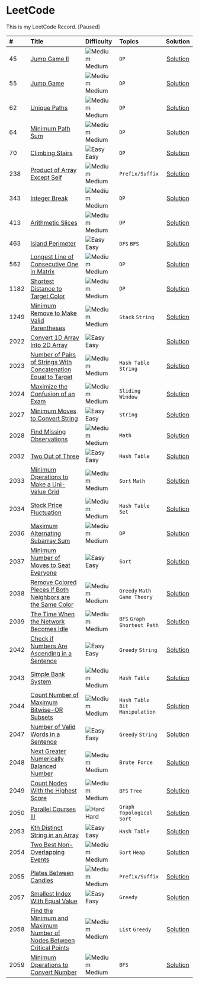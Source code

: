 # LeetCode

This is my LeetCode Record. [Paused]

| # | Title | Difficulty | Topics | Solution | 
| :---- | :--- | :---- | :---- | :----: |
| 45 | [Jump Game II](https://leetcode.com/problems/jump-game-ii/) | ![Medium](https://via.placeholder.com/15/FFD306/000000?text=+) Medium | <code>DP</code> | [Solution](https://github.com/SBU-YCX/LeetCode/tree/main/Medium/0045%20Jump%20Game%20II) |
| 55 | [Jump Game](https://leetcode.com/problems/jump-game/) | ![Medium](https://via.placeholder.com/15/FFD306/000000?text=+) Medium | <code>DP</code> | [Solution](https://github.com/SBU-YCX/LeetCode/tree/main/Medium/0055%20Jump%20Game) |
| 62 | [Unique Paths](https://leetcode.com/problems/unique-paths/) | ![Medium](https://via.placeholder.com/15/FFD306/000000?text=+) Medium | <code>DP</code> | [Solution](https://github.com/SBU-YCX/LeetCode/tree/main/Medium/0062%20Unique%20Paths) |
| 64 | [Minimum Path Sum](https://leetcode.com/problems/minimum-path-sum/) | ![Medium](https://via.placeholder.com/15/FFD306/000000?text=+) Medium | <code>DP</code> | [Solution](https://github.com/SBU-YCX/LeetCode/tree/main/Medium/0064%20Minimum%20Path%20Sum) |
| 70 | [Climbing Stairs](https://leetcode.com/problems/climbing-stairs/) | ![Easy](https://via.placeholder.com/15/02DF82/000000?text=+) Easy | <code>DP</code> | [Solution](https://github.com/SBU-YCX/LeetCode/tree/main/Easy/0070%20Climbing%20Stairs) |
| 238 | [Product of Array Except Self](https://leetcode.com/problems/product-of-array-except-self/) | ![Medium](https://via.placeholder.com/15/FFD306/000000?text=+) Medium | <code>Prefix/Suffix</code> | [Solution](https://github.com/SBU-YCX/LeetCode/tree/main/Medium/0238%20Product%20of%20Array%20Except%20Self) |
| 343 | [Integer Break](https://leetcode.com/problems/integer-break/) | ![Medium](https://via.placeholder.com/15/FFD306/000000?text=+) Medium | <code>DP</code> | [Solution](https://github.com/SBU-YCX/LeetCode/tree/main/Medium/0343%20Integer%20Break) |
| 413 | [Arithmetic Slices](https://leetcode.com/problems/arithmetic-slices/) | ![Medium](https://via.placeholder.com/15/FFD306/000000?text=+) Medium | <code>DP</code> | [Solution](https://github.com/SBU-YCX/LeetCode/tree/main/Medium/0413%20Arithmetic%20Slices) |
| 463 | [Island Perimeter](https://leetcode.com/problems/island-perimeter/) | ![Easy](https://via.placeholder.com/15/02DF82/000000?text=+) Easy | <code>DFS</code> <code>BFS</code> | [Solution](https://github.com/SBU-YCX/LeetCode/tree/main/Easy/0463%20Island%20Perimeter) |
| 562 | [Longest Line of Consecutive One in Matrix](https://leetcode.com/problems/longest-line-of-consecutive-one-in-matrix/) | ![Medium](https://via.placeholder.com/15/FFD306/000000?text=+) Medium | <code>DP</code> | [Solution](https://github.com/SBU-YCX/LeetCode/tree/main/Medium/0562%20Longest%20Line%20of%20Consecutive%20One%20in%20Matrix) |
| 1182 | [Shortest Distance to Target Color](https://leetcode.com/problems/shortest-distance-to-target-color/) | ![Medium](https://via.placeholder.com/15/FFD306/000000?text=+) Medium | <code>DP</code> | [Solution](https://github.com/SBU-YCX/LeetCode/tree/main/Medium/1182%20Shortest%20Distance%20to%20Target%20Color) |
| 1249 | [Minimum Remove to Make Valid Parentheses](https://leetcode.com/problems/minimum-remove-to-make-valid-parentheses/) | ![Medium](https://via.placeholder.com/15/FFD306/000000?text=+) Medium | <code>Stack</code> <code>String</code> | [Solution](https://github.com/SBU-YCX/LeetCode/tree/main/Medium/1249%20Minimum%20Remove%20to%20Make%20Valid%20Parentheses) |
| 2022 | [Convert 1D Array Into 2D Array](https://leetcode.com/problems/convert-1d-array-into-2d-array/) | ![Easy](https://via.placeholder.com/15/02DF82/000000?text=+) Easy |  | [Solution](https://github.com/SBU-YCX/LeetCode/tree/main/Easy/2022%20Convert%201D%20Array%20Into%202D%20Array) |
| 2023 | [Number of Pairs of Strings With Concatenation Equal to Target](https://leetcode.com/problems/number-of-pairs-of-strings-with-concatenation-equal-to-target/) | ![Medium](https://via.placeholder.com/15/FFD306/000000?text=+) Medium | <code>Hash Table</code> <code>String</code> | [Solution](https://github.com/SBU-YCX/LeetCode/tree/main/Medium/2023%20Number%20of%20Pairs%20of%20Strings%20With%20Concatenation%20Equal%20to%20Target) |
| 2024 | [Maximize the Confusion of an Exam](https://leetcode.com/problems/maximize-the-confusion-of-an-exam/) | ![Medium](https://via.placeholder.com/15/FFD306/000000?text=+) Medium | <code>Sliding Window</code> | [Solution](https://github.com/SBU-YCX/LeetCode/tree/main/Medium/2024%20Maximize%20the%20Confusion%20of%20an%20Exam) |
| 2027 | [Minimum Moves to Convert String](https://leetcode.com/problems/minimum-moves-to-convert-string/) | ![Easy](https://via.placeholder.com/15/02DF82/000000?text=+) Easy | <code>String</code> | [Solution](https://github.com/SBU-YCX/LeetCode/tree/main/Easy/2027%20Minimum%20Moves%20to%20Convert%20String) |
| 2028 | [Find Missing Observations](https://leetcode.com/problems/find-missing-observations/) | ![Medium](https://via.placeholder.com/15/FFD306/000000?text=+) Medium | <code>Math</code> | [Solution](https://github.com/SBU-YCX/LeetCode/tree/main/Medium/2028%20Find%20Missing%20Observations) |
| 2032 | [Two Out of Three](https://leetcode.com/problems/two-out-of-three/) | ![Easy](https://via.placeholder.com/15/02DF82/000000?text=+) Easy | <code>Hash Table</code> | [Solution](https://github.com/SBU-YCX/LeetCode/tree/main/Easy/2032%20Two%20Out%20of%20Three) |
| 2033 | [Minimum Operations to Make a Uni-Value Grid](https://leetcode.com/problems/minimum-operations-to-make-a-uni-value-grid/) | ![Medium](https://via.placeholder.com/15/FFD306/000000?text=+) Medium | <code>Sort</code> <code>Math</code> | [Solution](https://github.com/SBU-YCX/LeetCode/tree/main/Medium/2033%20Minimum%20Operations%20to%20Make%20a%20Uni-Value%20Grid) |
| 2034 | [Stock Price Fluctuation](https://leetcode.com/problems/stock-price-fluctuation/) | ![Medium](https://via.placeholder.com/15/FFD306/000000?text=+) Medium | <code>Hash Table</code> <code>Set</code> | [Solution](https://github.com/SBU-YCX/LeetCode/tree/main/Medium/2034%20Stock%20Price%20Fluctuation) |
| 2036 | [Maximum Alternating Subarray Sum](https://leetcode.com/problems/maximum-alternating-subarray-sum/) | ![Medium](https://via.placeholder.com/15/FFD306/000000?text=+) Medium | <code>DP</code> | [Solution](https://github.com/SBU-YCX/LeetCode/tree/main/Medium/2036%20Maximum%20Alternating%20Subarray%20Sum) |
| 2037 | [Minimum Number of Moves to Seat Everyone](https://leetcode.com/problems/minimum-number-of-moves-to-seat-everyone/) | ![Easy](https://via.placeholder.com/15/02DF82/000000?text=+) Easy | <code>Sort</code> | [Solution](https://github.com/SBU-YCX/LeetCode/tree/main/Easy/2037%20Minimum%20Number%20of%20Moves%20to%20Seat%20Everyone) |
| 2038 | [Remove Colored Pieces if Both Neighbors are the Same Color](https://leetcode.com/problems/remove-colored-pieces-if-both-neighbors-are-the-same-color/) | ![Medium](https://via.placeholder.com/15/FFD306/000000?text=+) Medium | <code>Greedy</code> <code>Math</code> <code>Game Theory</code> | [Solution](https://github.com/SBU-YCX/LeetCode/tree/main/Medium/2038%20Remove%20Colored%20Pieces%20if%20Both%20Neighbors%20are%20the%20Same%20Color) |
| 2039 | [The Time When the Network Becomes Idle](https://leetcode.com/problems/the-time-when-the-network-becomes-idle/) | ![Medium](https://via.placeholder.com/15/FFD306/000000?text=+) Medium | <code>BFS</code> <code>Graph</code> <code>Shortest Path</code> | [Solution](https://github.com/SBU-YCX/LeetCode/tree/main/Medium/2039%20The%20Time%20When%20the%20Network%20Becomes%20Idle) |
| 2042 | [Check if Numbers Are Ascending in a Sentence](https://leetcode.com/problems/check-if-numbers-are-ascending-in-a-sentence/) | ![Easy](https://via.placeholder.com/15/02DF82/000000?text=+) Easy | <code>Greedy</code> <code>String</code> | [Solution](https://github.com/SBU-YCX/LeetCode/tree/main/Easy/2042%20Check%20if%20Numbers%20Are%20Ascending%20in%20a%20Sentence) |
| 2043 | [Simple Bank System](https://leetcode.com/problems/simple-bank-system/) | ![Medium](https://via.placeholder.com/15/FFD306/000000?text=+) Medium | <code>Hash Table</code> | [Solution](https://github.com/SBU-YCX/LeetCode/tree/main/Medium/2043%20Simple%20Bank%20System) |
| 2044 | [Count Number of Maximum Bitwise-OR Subsets](https://leetcode.com/problems/count-number-of-maximum-bitwise-or-subsets/) | ![Medium](https://via.placeholder.com/15/FFD306/000000?text=+) Medium | <code>Hash Table</code> <code>Bit Manipulation</code> | [Solution](https://github.com/SBU-YCX/LeetCode/tree/main/Medium/2044%20Count%20Number%20of%20Maximum%20Bitwise-OR%20Subsets) |
| 2047 | [Number of Valid Words in a Sentence](https://leetcode.com/problems/number-of-valid-words-in-a-sentence/) | ![Easy](https://via.placeholder.com/15/02DF82/000000?text=+) Easy | <code>Greedy</code> <code>String</code> | [Solution](https://github.com/SBU-YCX/LeetCode/tree/main/Easy/2047%20Number%20of%20Valid%20Words%20in%20a%20Sentence) |
| 2048 | [Next Greater Numerically Balanced Number](https://leetcode.com/problems/next-greater-numerically-balanced-number/) | ![Medium](https://via.placeholder.com/15/FFD306/000000?text=+) Medium | <code>Brute Force</code> | [Solution](https://github.com/SBU-YCX/LeetCode/tree/main/Medium/2048%20Next%20Greater%20Numerically%20Balanced%20Number) |
| 2049 | [Count Nodes With the Highest Score](https://leetcode.com/problems/count-nodes-with-the-highest-score/) | ![Medium](https://via.placeholder.com/15/FFD306/000000?text=+) Medium | <code>BFS</code> <code>Tree</code> | [Solution](https://github.com/SBU-YCX/LeetCode/tree/main/Medium/2049%20Count%20Nodes%20With%20the%20Highest%20Score) |
| 2050 | [Parallel Courses III](https://leetcode.com/problems/parallel-courses-iii/) | ![Hard](https://via.placeholder.com/15/FF0000/000000?text=+) Hard | <code>Graph</code> <code>Topological Sort</code> | [Solution](https://github.com/SBU-YCX/LeetCode/tree/main/Hard/2050%20Parallel%20Courses%20III) |
| 2053 | [Kth Distinct String in an Array](https://leetcode.com/problems/kth-distinct-string-in-an-array/) | ![Easy](https://via.placeholder.com/15/02DF82/000000?text=+) Easy | <code>Hash Table</code> | [Solution](https://github.com/SBU-YCX/LeetCode/tree/main/Easy/2053%20Kth%20Distinct%20String%20in%20an%20Array) |
| 2054 | [Two Best Non-Overlapping Events](https://leetcode.com/problems/two-best-non-overlapping-events/) | ![Medium](https://via.placeholder.com/15/FFD306/000000?text=+) Medium | <code>Sort</code> <code>Heap</code> | [Solution](https://github.com/SBU-YCX/LeetCode/tree/main/Medium/2054%20Two%20Best%20Non-Overlapping%20Events) |
| 2055 | [Plates Between Candles](https://leetcode.com/problems/plates-between-candles/) | ![Medium](https://via.placeholder.com/15/FFD306/000000?text=+) Medium | <code>Prefix/Suffix</code> | [Solution](https://github.com/SBU-YCX/LeetCode/tree/main/Medium/2055%20Plates%20Between%20Candles) |
| 2057 | [Smallest Index With Equal Value](https://leetcode.com/problems/smallest-index-with-equal-value/) | ![Easy](https://via.placeholder.com/15/02DF82/000000?text=+) Easy | <code>Greedy</code> | [Solution](https://github.com/SBU-YCX/LeetCode/tree/main/Easy/2057%20Smallest%20Index%20With%20Equal%20Value) |
| 2058 | [Find the Minimum and Maximum Number of Nodes Between Critical Points](https://leetcode.com/problems/find-the-minimum-and-maximum-number-of-nodes-between-critical-points/) | ![Medium](https://via.placeholder.com/15/FFD306/000000?text=+) Medium | <code>List</code> <code>Greedy</code> | [Solution](https://github.com/SBU-YCX/LeetCode/tree/main/Medium/2058%20Find%20the%20Minimum%20and%20Maximum%20Number%20of%20Nodes%20Between%20Critical%20Points) |
| 2059 | [Minimum Operations to Convert Number](https://leetcode.com/problems/minimum-operations-to-convert-number/) | ![Medium](https://via.placeholder.com/15/FFD306/000000?text=+) Medium | <code>BFS</code> | [Solution](https://github.com/SBU-YCX/LeetCode/tree/main/Medium/2059%20Minimum%20Operations%20to%20Convert%20Number) |
